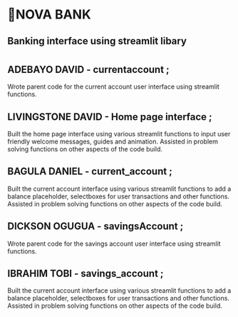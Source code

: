 # 🏦NOVA BANK
## Banking interface using streamlit libary 
#
## ADEBAYO DAVID - currentaccount ;
Wrote parent code for the current account user interface using streamlit functions.

## LIVINGSTONE DAVID - Home page interface ;
Built the home page interface using various streamlit functions to input user friendly welcome messages, guides and animation. Assisted in problem solving functions on other aspects of the code build. 

## BAGULA DANIEL - current_account ;
Built the current account interface using various streamlit functions to add a balance placeholder, selectboxes for user transactions and other functions.  Assisted in problem solving functions on other aspects of the code build. 

## DICKSON OGUGUA - savingsAccount ;
Wrote parent code for the savings account user interface using streamlit functions.

## IBRAHIM TOBI - savings_account ;
Built the current account interface using various streamlit functions to add a balance placeholder, selectboxes for user transactions and other functions.  Assisted in problem solving functions on other aspects of the code build. 


